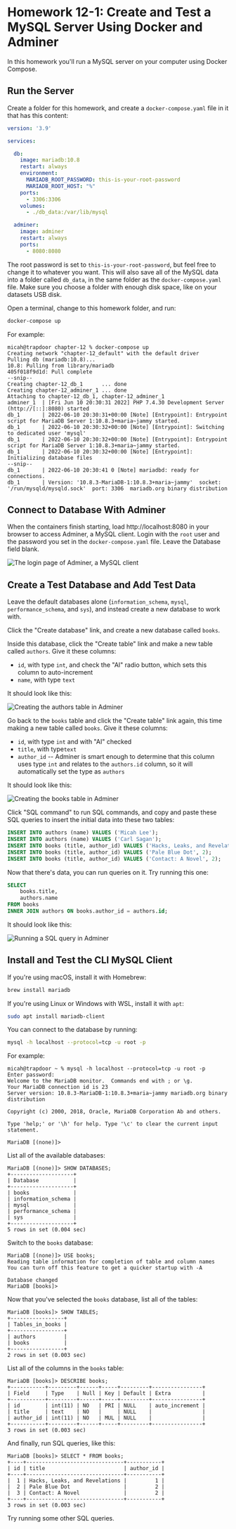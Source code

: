 # Homework 12-1: Create and Test a MySQL Server Using Docker and Adminer

In this homework you'll run a MySQL server on your computer using Docker Compose.

## Run the Server

Create a folder for this homework, and create a `docker-compose.yaml` file in it that has this content:

```yaml
version: '3.9'

services:

  db:
    image: mariadb:10.8
    restart: always
    environment:
      MARIADB_ROOT_PASSWORD: this-is-your-root-password
      MARIADB_ROOT_HOST: "%"
    ports:
      - 3306:3306
    volumes:
      - ./db_data:/var/lib/mysql

  adminer:
    image: adminer
    restart: always
    ports:
      - 8080:8080
```

The root password is set to `this-is-your-root-password`, but feel free to change it to whatever you want. This will also save all of the MySQL data into a folder called `db_data`, in the same folder as the `docker-compose.yaml` file. Make sure you choose a folder with enough disk space, like on your datasets USB disk.

Open a terminal, change to this homework folder, and run:

```sh
docker-compose up
```

For example:

```
micah@trapdoor chapter-12 % docker-compose up
Creating network "chapter-12_default" with the default driver
Pulling db (mariadb:10.8)...
10.8: Pulling from library/mariadb
405f018f9d1d: Pull complete
--snip--
Creating chapter-12_db_1      ... done
Creating chapter-12_adminer_1 ... done
Attaching to chapter-12_db_1, chapter-12_adminer_1
adminer_1  | [Fri Jun 10 20:30:31 2022] PHP 7.4.30 Development Server (http://[::]:8080) started
db_1       | 2022-06-10 20:30:31+00:00 [Note] [Entrypoint]: Entrypoint script for MariaDB Server 1:10.8.3+maria~jammy started.
db_1       | 2022-06-10 20:30:32+00:00 [Note] [Entrypoint]: Switching to dedicated user 'mysql'
db_1       | 2022-06-10 20:30:32+00:00 [Note] [Entrypoint]: Entrypoint script for MariaDB Server 1:10.8.3+maria~jammy started.
db_1       | 2022-06-10 20:30:32+00:00 [Note] [Entrypoint]: Initializing database files
--snip--
db_1       | 2022-06-10 20:30:41 0 [Note] mariadbd: ready for connections.
db_1       | Version: '10.8.3-MariaDB-1:10.8.3+maria~jammy'  socket: '/run/mysqld/mysqld.sock'  port: 3306  mariadb.org binary distribution
```

## Connect to Database With Adminer

When the containers finish starting, load http://localhost:8080 in your browser to access Adminer, a MySQL client. Login with the `root` user and the password you set in the `docker-compose.yaml` file. Leave the Database field blank.

![The login page of Adminer, a MySQL client](./homework-12-1-adminer-login.png)

## Create a Test Database and Add Test Data

Leave the default databases alone (`information_schema`, `mysql`, `performance_schema`, and `sys`), and instead create a new database to work with.

Click the "Create database" link, and create a new database called `books`.

Inside this database, click the "Create table" link and make a new table called `authors`. Give it these columns:

- `id`, with type `int`, and check the "AI" radio button, which sets this column to auto-increment
- `name`, with type `text`

It should look like this:

![Creating the authors table in Adminer](./homework-12-1-authors-table.png)

Go back to the `books` table and click the "Create table" link again, this time making a new table called `books`. Give it these columns:

- `id`, with type `int` and with "AI" checked
- `title`, with type`text`
- `author_id` -- Adminer is smart enough to determine that this column uses type `int` and relates to the `authors.id` column, so it will automatically set the type as `authors`

It should look like this:

![Creating the books table in Adminer](./homework-12-1-books-table.png)

Click "SQL command" to run SQL commands, and copy and paste these SQL queries to insert the initial data into these two tables:

```sql
INSERT INTO authors (name) VALUES ('Micah Lee');
INSERT INTO authors (name) VALUES ('Carl Sagan');
INSERT INTO books (title, author_id) VALUES ('Hacks, Leaks, and Revelations', 1);
INSERT INTO books (title, author_id) VALUES ('Pale Blue Dot', 2);
INSERT INTO books (title, author_id) VALUES ('Contact: A Novel', 2);
```

Now that there's data, you can run queries on it. Try running this one:

```sql
SELECT
    books.title,
    authors.name
FROM books
INNER JOIN authors ON books.author_id = authors.id;
```

It should look like this:

![Running a SQL query in Adminer](./homework-12-1-adminer-query.png)

## Install and Test the CLI MySQL Client

If you're using macOS, install it with Homebrew:

```sh
brew install mariadb
```

If you're using Linux or Windows with WSL, install it with `apt`:

```sh
sudo apt install mariadb-client
```

You can connect to the database by running:

```sh
mysql -h localhost --protocol=tcp -u root -p
```

For example:

```
micah@trapdoor ~ % mysql -h localhost --protocol=tcp -u root -p
Enter password: 
Welcome to the MariaDB monitor.  Commands end with ; or \g.
Your MariaDB connection id is 23
Server version: 10.8.3-MariaDB-1:10.8.3+maria~jammy mariadb.org binary distribution

Copyright (c) 2000, 2018, Oracle, MariaDB Corporation Ab and others.

Type 'help;' or '\h' for help. Type '\c' to clear the current input statement.

MariaDB [(none)]> 
```

List all of the available databases:

```
MariaDB [(none)]> SHOW DATABASES;
+--------------------+
| Database           |
+--------------------+
| books              |
| information_schema |
| mysql              |
| performance_schema |
| sys                |
+--------------------+
5 rows in set (0.004 sec)
```

Switch to the `books` database:

```
MariaDB [(none)]> USE books;
Reading table information for completion of table and column names
You can turn off this feature to get a quicker startup with -A

Database changed
MariaDB [books]> 
```

Now that you've selected the `books` database, list all of the tables:

```
MariaDB [books]> SHOW TABLES;
+-----------------+
| Tables_in_books |
+-----------------+
| authors         |
| books           |
+-----------------+
2 rows in set (0.003 sec)
```

List all of the columns in the `books` table:

```
MariaDB [books]> DESCRIBE books;
+-----------+---------+------+-----+---------+----------------+
| Field     | Type    | Null | Key | Default | Extra          |
+-----------+---------+------+-----+---------+----------------+
| id        | int(11) | NO   | PRI | NULL    | auto_increment |
| title     | text    | NO   |     | NULL    |                |
| author_id | int(11) | NO   | MUL | NULL    |                |
+-----------+---------+------+-----+---------+----------------+
3 rows in set (0.003 sec)
```

And finally, run SQL queries, like this:

```
MariaDB [books]> SELECT * FROM books;
+----+-------------------------------+-----------+
| id | title                         | author_id |
+----+-------------------------------+-----------+
|  1 | Hacks, Leaks, and Revelations |         1 |
|  2 | Pale Blue Dot                 |         2 |
|  3 | Contact: A Novel              |         2 |
+----+-------------------------------+-----------+
3 rows in set (0.003 sec)
```

Try running some other SQL queries.